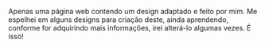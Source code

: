 
Apenas uma página web contendo um design adaptado e feito por mim.
Me espelhei em alguns designs para criação deste, ainda aprendendo, conforme for adquirindo mais informações,  irei alterá-lo algumas vezes.
É isso!
